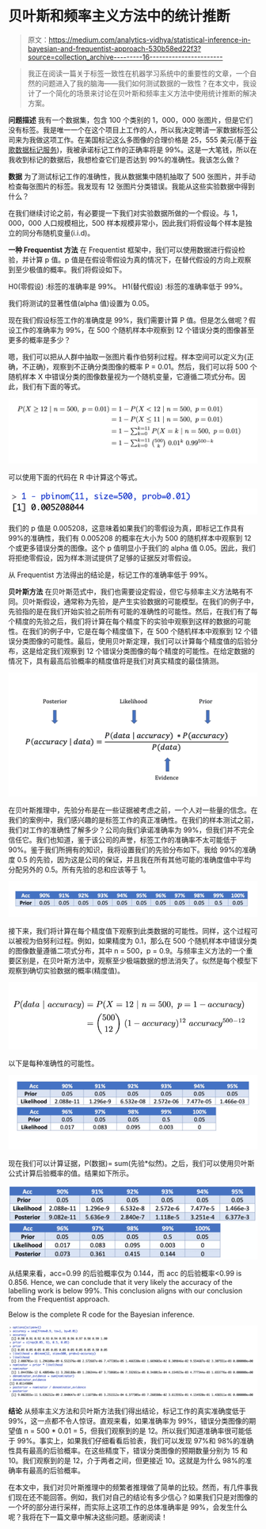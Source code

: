 # 贝叶斯和频率主义方法中的统计推断

> 原文：<https://medium.com/analytics-vidhya/statistical-inference-in-bayesian-and-frequentist-approach-530b58ed22f3?source=collection_archive---------16----------------------->

> 我正在阅读一篇关于标签一致性在机器学习系统中的重要性的文章，一个自然的问题进入了我的脑海——我们如何测试数据的一致性？在本文中，我设计了一个简化的场景来讨论在贝叶斯和频率主义方法中使用统计推断的解决方案。

**问题描述** 我有一个数据集，包含 100 个类别的 1，000，000 张图片，但是它们没有标签。我是唯一一个在这个项目上工作的人，所以我决定聘请一家数据标签公司来为我做这项工作。在美国标记这么多图像的合理价格是 25，555 美元(基于[谷歌数据标记服务](https://cloud.google.com/ai-platform/data-labeling/pricing))，我被承诺标记工作的正确率将是 99%。这是一大笔钱，所以在我收到标记的数据后，我想检查它们是否达到 99%的准确性。我该怎么做？

**数据** 为了测试标记工作的准确性，我从数据集中随机抽取了 500 张图片，并手动检查每张图片的标签。我发现有 12 张图片分类错误。我能从这些实验数据中得到什么？

在我们继续讨论之前，有必要提一下我们对实验数据所做的一个假设。与 1，000，000 人口规模相比，500 样本规模非常小，因此我们将假设每个样本是独立的同分布随机变量(i.i.d)。

**一种 Frequentist 方法** 在 Frequentist 框架中，我们可以使用数据进行假设检验，并计算 p 值。p 值是在假设零假设为真的情况下，在替代假设的方向上观察到至少极值的概率。我们将假设如下。

H0(零假设) :标签的准确率是 99%。
H1(替代假设) :标签的准确率低于 99%。

我们将测试的显著性值(alpha 值)设置为 0.05。

现在我们假设标签工作的准确度是 99%，我们需要计算 P 值。但是怎么做呢？假设工作的准确率为 99%，在 500 个随机样本中观察到 12 个错误分类的图像甚至更多的概率是多少？

嗯，我们可以把从人群中抽取一张图片看作伯努利过程。样本空间可以定义为{正确，不正确}，观察到不正确分类图像的概率 P = 0.01。然后，我们可以将 500 个随机样本 X 中错误分类的图像数量视为一个随机变量，它遵循二项式分布。因此，我们有下面的等式。

![](img/e7dca732a1ccfe989d5f647060006a2d.png)

可以使用下面的代码在 R 中计算这个等式。

![](img/99f909ad772f37d748bb5c6455b9da4a.png)

我们的 p 值是 0.005208，这意味着如果我们的零假设为真，即标记工作具有 99%的准确性，我们有 0.005208 的概率在大小为 500 的随机样本中观察到 12 个或更多错误分类的图像。这个 p 值明显小于我们的 alpha 值 0.05。因此，我们将拒绝零假设，因为样本测试提供了足够的证据反对零假设。

从 Frequentist 方法得出的结论是，标记工作的准确率低于 99%。

**贝叶斯方法** 在贝叶斯范式中，我们也需要设定假设，但它与频率主义方法略有不同。贝叶斯假设，通常称为先验，是产生实验数据的可能模型。在我们的例子中，先验指的是在我们开始实验之前所有可能的准确性的可能性。然后，在我们有了每个精度的先验之后，我们将计算在每个精度下的实验中观察到这样的数据的可能性。在我们的例子中，它是在每个精度值下，在 500 个随机样本中观察到 12 个错误分类图像的可能性。最后，使用贝叶斯定理，我们可以计算每个精度值的后验分布，这是给定我们观察到 12 个错误分类图像的每个精度的可能性。在给定数据的情况下，具有最高后验概率的精度值将是我们对真实精度的最佳猜测。

![](img/acfb90d1b1152fc55fee43f144d77f51.png)

在贝叶斯推理中，先验分布是在一些证据被考虑之前，一个人对一些量的信念。在我们的案例中，我们感兴趣的是标签工作的真正准确性。在我们的样本测试之前，我们对工作的准确性了解多少？公司向我们承诺准确率为 99%，但我们并不完全信任它。我们也知道，鉴于该公司的声誉，标签工作的准确率不太可能低于 90%。鉴于我们所拥有的知识，我将设置我们的先验分布如下。我给 99%的准确度 0.5 的先验，因为这是公司的保证，并且我在所有其他可能的准确度值中平均分配另外的 0.5。所有先验的总和应该等于 1。

![](img/4ca7e461fe2af223c9511e94d5c126a8.png)

接下来，我们将计算在每个精度值下观察到此类数据的可能性。同样，这个过程可以被视为伯努利过程。例如，如果精度为 0.1，那么在 500 个随机样本中错误分类的图像数量遵循二项式分布，其中 n = 500，p = 0.9。与频率主义方法的一个重要区别是，在贝叶斯方法中，观察至少极端数据的想法消失了。似然是每个模型下观察到确切实验数据的概率(精度值)。

![](img/3d7b2bb150d3367f2e912c366ec6baaa.png)

以下是每种准确性的可能性。

![](img/336925780c53a956f1a4e52ef7017f38.png)

现在我们可以计算证据，P(数据)= sum(先验*似然)。之后，我们可以使用贝叶斯公式计算后验概率的值。结果如下所示。

![](img/a2c8804da0b618f51e177e7e93457ea6.png)

从结果来看，acc=0.99 的后验概率仅为 0.144，而 acc 的后验概率<0.99 is 0.856\. Hence, we can conclude that it very likely the accuracy of the labelling work is below 99%. This conclusion aligns with our conclusion from the Frequentist approach.

Below is the complete R code for the Bayesian inference.

![](img/be946e2849fa730edafcc0a072b01015.png)

**结论** 从频率主义方法和贝叶斯方法我们得出结论，标记工作的真实准确度低于 99%，这一点都不令人惊讶。直观来看，如果准确率为 99%，错误分类图像的期望值 n = 500 * 0.01 = 5，但我们观察到的是 12。所以我们知道准确率很可能低于 99%。事实上，如果我们仔细看看后验表，我们可以发现 97%和 98%的准确性具有最高的后验概率。在这些精度下，错误分类图像的预期数量分别为 15 和 10。我们观察到的是 12，介于两者之间，但更接近 10。这就是为什么 98%的准确率有最高的后验概率。

在本文中，我们对贝叶斯推理中的频繁者推理做了简单的比较。然而，有几件事我们现在还不能回答。例如，我们对自己的结论有多少信心？如果我们只是对图像的一个坏的部分进行采样，而实际上这项工作的总体准确率是 99%，会发生什么呢？我将在下一篇文章中解决这些问题。感谢阅读！